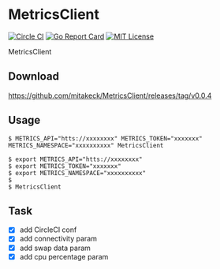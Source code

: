 # MetricsClient

[![Circle CI](https://circleci.com/gh/mitakeck/MetricsClient/tree/master.svg?style=shield)](https://circleci.com/gh/mitakeck/MetricsClient/tree/master) [![Go Report Card](https://goreportcard.com/badge/github.com/mitakeck/MetricsClient)](https://goreportcard.com/report/github.com/mitakeck/MetricsClient) [![MIT License](https://img.shields.io/badge/license-MIT-blue.svg)](https://github.com/mitakeck/MetricsClient/blob/master/LICENSE)

MetricsClient


## Download

https://github.com/mitakeck/MetricsClient/releases/tag/v0.0.4


## Usage

```
$ METRICS_API="htts://xxxxxxxx" METRICS_TOKEN="xxxxxxx" METRICS_NAMESPACE="xxxxxxxxxx" MetricsClient
```

```
$ export METRICS_API="htts://xxxxxxxx"
$ export METRICS_TOKEN="xxxxxxx"
$ export METRICS_NAMESPACE="xxxxxxxxxx"
$
$ MetricsClient
```


## Task

- [x] add CircleCI conf
- [x] add connectivity param
- [x] add swap data param
- [x] add cpu percentage param
